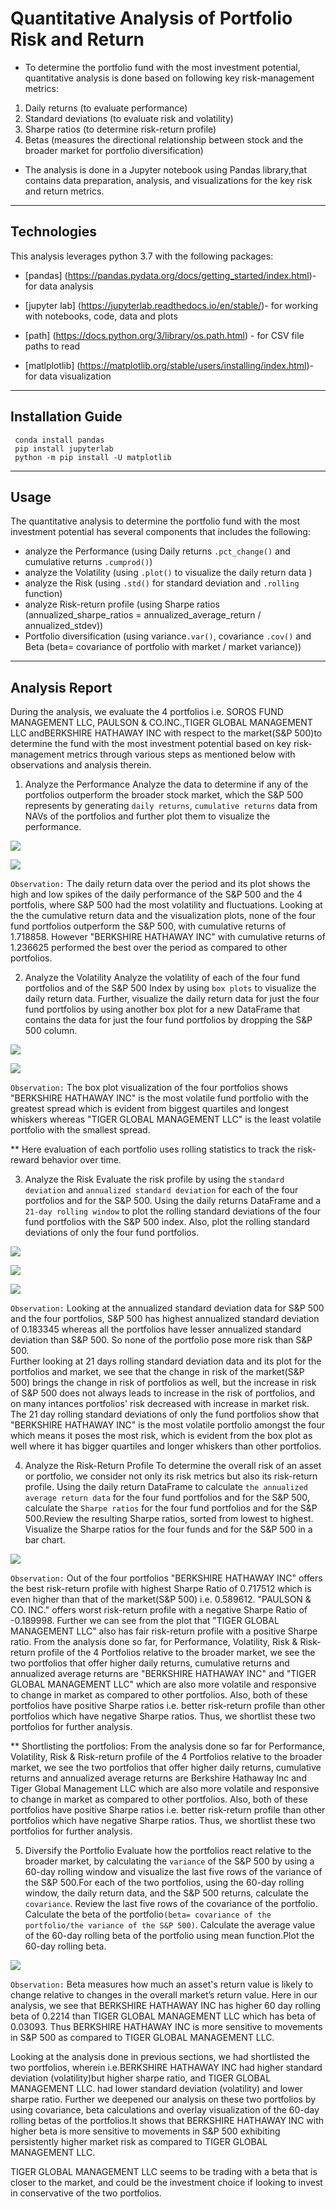 # Quantitative Analysis of Portfolio Risk and Return

* To determine the portfolio fund with the most investment potential, quantitative analysis is done based on following key risk-management metrics:
1. Daily returns (to evaluate performance)
2. Standard deviations (to evaluate risk and volatility)
3. Sharpe ratios (to determine risk-return profile)
4. Betas (measures the directional relationship between stock and the broader market for portfolio diversification)

* The analysis is done in a Jupyter notebook using Pandas library,that contains data preparation, analysis, and visualizations for the key risk and return metrics.
---

## Technologies

This analysis leverages python 3.7 with the following packages:

* [pandas] (https://pandas.pydata.org/docs/getting_started/index.html)- for data analysis

* [jupyter lab] (https://jupyterlab.readthedocs.io/en/stable/)- for working with notebooks, code, data and plots

* [path] (https://docs.python.org/3/library/os.path.html) - for CSV file paths to read 

* [matlplotlib] (https://matplotlib.org/stable/users/installing/index.html)- for data visualization 

---

## Installation Guide

```
 conda install pandas
 pip install jupyterlab
 python -m pip install -U matplotlib
 ```
---
## Usage

The quantitative analysis to determine the portfolio fund with the most investment potential has several components that includes the following:

- analyze the Performance
(using Daily returns `.pct_change()` and cumulative returns `.cumprod()`)
- analyze the Volatility
(using `.plot()` to visualize the daily return data )
- analyze the Risk
(using `.std()` for standard deviation and `.rolling` function)
- analyze Risk-return profile
(using Sharpe ratios (annualized_sharpe_ratios = annualized_average_return / annualized_stdev))
- Portfolio diversification
(using variance`.var()`, covariance `.cov()` and Beta (beta= covariance of portfolio with market / market variance))
---
## Analysis Report

During the analysis, we evaluate the 4 portfolios i.e. SOROS FUND MANAGEMENT LLC, PAULSON & CO.INC.,TIGER GLOBAL MANAGEMENT LLC andBERKSHIRE HATHAWAY INC with respect to the market(S&P 500)to determine the fund with the most investment potential based on key risk-management metrics through various steps as mentioned below with observations and analysis therein.

1. Analyze the Performance
Analyze the data to determine if any of the portfolios outperform the broader stock market, which the S&P 500 represents by generating `daily returns`, `cumulative returns` data from NAVs of the portfolios and further plot them to visualize the performance.

![](images/daily_returns_plot.png)

![](images/cumulative_returns_plot.png)

`Observation:` The daily return data over the period and its plot shows the high and low spikes of the daily performance of the S&P 500 and the 4 portfolis, where S&P 500 had the most volatility and fluctuations.
Looking  at the the cumulative return data and the visualization plots, none of the four fund portfolios outperform the S&P 500, with cumulative returns of 1.718858. However "BERKSHIRE HATHAWAY INC"  with cumulative returns of 1.236625 performed the best over the period as compared to other portfolios.

2. Analyze the Volatility
Analyze the volatility of each of the four fund portfolios and of the S&P 500 Index by using `box plots` to visualize the daily return data. Further, visualize the daily return data for just the four fund portfolios by using another box plot for a new DataFrame that contains the data for just the four fund portfolios by dropping the S&P 500 column.

![](images/volatility_plot.png)

![](images/volatility_portfolio.png)

`Observation:` The box plot visualization of the four portfolios shows "BERKSHIRE HATHAWAY INC" is the most volatile fund portfolio with the greatest spread which is evident from biggest quartiles and longest whiskers whereas "TIGER GLOBAL MANAGEMENT LLC" is the least volatile portfolio with the smallest spread.

** Here evaluation of each portfolio uses rolling statistics to track the risk-reward behavior over time.

3. Analyze the Risk
Evaluate the risk profile by using the `standard deviation` and `annualized standard deviation` for each of the four portfolios and for the S&P 500. Using the daily returns DataFrame and a `21-day rolling window` to plot the rolling standard deviations of the four fund portfolios with the S&P 500 index. Also, plot the rolling standard deviations of only the four fund portfolios.

![](images/21day_rollind_std.png)

![](images/rolling_std_portfolio.png)

![](images/rolling_std_portfolio2.png)

`Observation:` Looking at the annualized standard deviation data for S&P 500 and the four portfolios, S&P 500 has highest annualized standard deviation of 0.183345 whereas all the portfolios have lesser annualized standard deviation than S&P 500. So none of the portfolio pose more risk than S&P 500.   
Further looking at 21 days rolling standard deviation data and its plot for the portfolios and market, we see that the change in risk of the market(S&P 500) brings the change in risk of portfolios as well, but the increase in risk of S&P 500 does not always leads to increase in the risk of portfolios, and on many intances portfolios' risk decreased with increase in market risk.
The 21 day rolling standard deviations of only the fund portfolios show that "BERKSHIRE HATHAWAY INC" is the most volatile portfolio amongst the four which means it poses the most risk, which is evident from the box plot as well where it has bigger quartiles and longer whiskers than other portfolios.

4. Analyze the Risk-Return Profile
To determine the overall risk of an asset or portfolio, we consider not only its risk metrics but also its risk-return profile. Using the daily return DataFrame to calculate `the annualized average return data` for the four fund portfolios and for the S&P 500, calculate the `Sharpe ratios` for the four fund portfolios and for the S&P 500.Review the resulting Sharpe ratios, sorted from lowest to highest. Visualize the Sharpe ratios for the four funds and for the S&P 500 in a bar chart.

![](images/sharpe_ratio.png)

`Observation:` Out of the four portfolios "BERKSHIRE HATHAWAY INC" offers the best risk-return profile with highest Sharpe Ratio of 0.717512 which is even higher than that of the market(S&P 500) i.e. 0.589612. "PAULSON & CO. INC." offers worst risk-return profile with a negative Sharpe Ratio of -0.189998. Further we can see from the plot that "TIGER GLOBAL MANAGEMENT LLC" also has fair risk-return profile with a positive Sharpe ratio.
From the analysis done so far, for Performance, Volatility, Risk & Risk-return profile of the 4 Portfolios relative to the broader market, we see the two portfolios that offer higher daily returns, cumulative returns and annualized average returns are "BERKSHIRE HATHAWAY INC" and "TIGER GLOBAL MANAGEMENT LLC" which are also more volatile and responsive to change in market as compared to other portfolios. Also, both of these portfolios have positive Sharpe ratios i.e. better risk-return profile than other portfolios which have negative Sharpe ratios. Thus, we shortlist these two portfolios for further analysis.

** Shortlisting the portfolios:
From the analysis done so far for Performance, Volatility, Risk & Risk-return profile of the 4 Portfolios relative to the broader market, we see the two portfolios that offer higher daily returns, cumulative returns and annualized average returns are Berkshire Hathaway Inc and Tiger Global Management LLC which are also more volatile and responsive to change in market as compared to other portfolios. Also, both of these portfolios have positive Sharpe ratios i.e. better risk-return profile than other portfolios which have negative Sharpe ratios. Thus, we shortlist these two portfolios for further analysis.

5. Diversify the Portfolio
Evaluate how the portfolios react relative to the broader market, by calculating the `variance` of the S&P 500 by using a 60-day rolling window and visualize the last five rows of the variance of the S&P 500.For each of the two portfolios, using the 60-day rolling window, the daily return data, and the S&P 500 returns, calculate the `covariance`. Review the last five rows of the covariance of the portfolio.
Calculate the beta of the portfolio`(beta= covariance of the portfolio/the variance of the S&P 500)`. Calculate the average value of the 60-day rolling beta of the portfolio using mean function.Plot the 60-day rolling beta. 

![](images/rolling_beta.png)


`Observation:` Beta measures how much an asset's return value is likely to change relative to changes in the overall market’s return value. Here in our analysis, we see that BERKSHIRE HATHAWAY INC has higher 60 day rolling beta of 0.2214 than TIGER GLOBAL MANAGEMENT LLC which has beta of 0.03093. Thus BERKSHIRE HATHAWAY INC is more sensitive to movements in S&P 500 as compared to TIGER GLOBAL MANAGEMENT LLC.

Looking at the analysis done in previous sections, we had shortlisted the two portfolios, wherein  i.e.BERKSHIRE HATHAWAY INC  had higher standard deviation (volatility)but higher sharpe ratio, and TIGER GLOBAL MANAGEMENT LLC. had lower standard deviation (volatility) and lower sharpe ratio. 
Further we deepened our analysis on these two portfolios by using covariance, beta calculations and overlay visualization of the 60-day rolling betas of the portfolios.It shows that BERKSHIRE HATHAWAY INC with higher beta is more sensitive to movements in S&P 500 exhibiting persistently higher market risk as compared to TIGER GLOBAL MANAGEMENT LLC.

TIGER GLOBAL MANAGEMENT LLC seems to be trading with a beta that is closer to the market, and could be the investment choice if looking to invest in conservative of the two portfolios.
